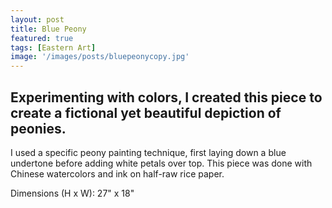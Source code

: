 ```yaml
---
layout: post
title: Blue Peony
featured: true
tags: [Eastern Art]
image: '/images/posts/bluepeonycopy.jpg'
---
```


## Experimenting with colors, I created this piece to create a fictional yet beautiful depiction of peonies.

I used a specific peony painting technique, first laying down a blue undertone before adding white petals over top. This piece was done with Chinese watercolors and ink on half-raw rice paper.

Dimensions (H x W): 27" x 18"